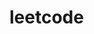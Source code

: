 <!--
 * @Author: Albert
 * @Date: 2021-01-17 00:53:40
 * @LastEditors: Albert
 * @LastEditTime: 2021-01-17 00:59:04
 * @Desctiption:
-->
# leetcode

